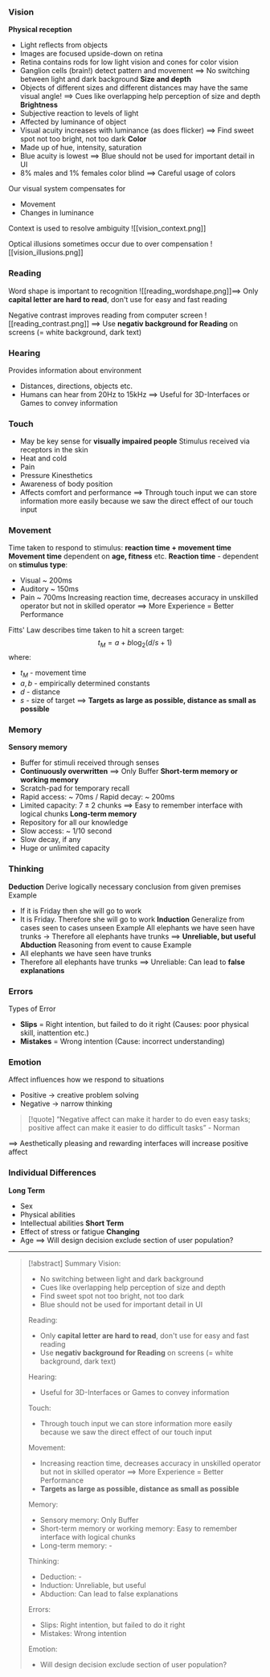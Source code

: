### Vision
**Physical reception**
- Light reflects from objects
- Images are focused upside-down on retina
- Retina contains rods for low light vision and cones for color vision
- Ganglion cells (brain!) detect pattern and movement
$\implies$ No switching between light and dark background
**Size and depth**
- Objects of different sizes and different distances may have the same visual angle!
$\implies$ Cues like overlapping help perception of size and depth
**Brightness**
- Subjective reaction to levels of light
- Affected by luminance of object
- Visual acuity increases with luminance (as does flicker)
$\implies$ Find sweet spot not too bright, not too dark
**Color**
- Made up of hue, intensity, saturation
- Blue acuity is lowest
	$\implies$ Blue should not be used for important detail in UI
- 8% males and 1% females color blind
	$\implies$ Careful usage of colors

Our visual system compensates for
 - Movement
 - Changes in luminance

Context is used to resolve ambiguity
 ![[vision_context.png]]
 
Optical illusions sometimes occur due to over compensation
![[vision_illusions.png]]
### Reading
Word shape is important to recognition
![[reading_wordshape.png]]$\implies$ Only **capital letter are hard to read**, don't use for easy and fast reading

Negative contrast improves reading from computer screen
![[reading_contrast.png]]
$\implies$ Use **negativ background for Reading** on screens (= white background, dark text)
### Hearing
Provides information about environment
- Distances, directions, objects etc.
-  Humans can hear from 20Hz to 15kHz
$\implies$ Useful for 3D-Interfaces or Games to convey information
### Touch
- May be key sense for **visually impaired people**
Stimulus received via receptors in the skin
- Heat and cold
- Pain
- Pressure
Kinesthetics
- Awareness of body position
- Affects comfort and performance
	$\implies$ Through touch input we can store information more easily because we saw the direct effect of our touch input
### Movement
Time taken to respond to stimulus: **reaction time + movement time**
**Movement time** dependent on **age, fitness** etc.
**Reaction time** - dependent on **stimulus type**:
- Visual ~ 200ms
- Auditory ~ 150ms
- Pain ~ 700ms
Increasing reaction time, decreases accuracy in unskilled operator but not in skilled operator $\implies$ More Experience = Better Performance

Fitts' Law describes time taken to hit a screen target:
$$t_M=a+b \log_2{(d / s + 1)}$$
where:
- $t_M$ - movement time
- $a, b$ - empirically determined constants
- $d$ - distance
- $s$ - size of target
$\implies$ **Targets as large as possible, distance as small as possible**
### Memory
**Sensory memory**
- Buffer for stimuli received through senses
- **Continuously overwritten**
$\implies$ Only Buffer
**Short-term memory or working memory**
- Scratch-pad for temporary recall
- Rapid access: ~ 70ms / Rapid decay: ~ 200ms
- Limited capacity: $7 \pm 2$ chunks
$\implies$ Easy to remember interface with logical chunks
**Long-term memory**
- Repository for all our knowledge
- Slow access: ~ 1/10 second
- Slow decay, if any
- Huge or unlimited capacity
### Thinking
**Deduction**
Derive logically necessary conclusion from given premises
Example
- If it is Friday then she will go to work
- It is Friday. Therefore she will go to work
**Induction**
Generalize from cases seen to cases unseen
Example
	All elephants we have seen have trunks $\to$ Therefore all elephants have trunks
$\implies$ **Unreliable, but useful**
**Abduction**
Reasoning from event to cause
Example
- All elephants we have seen have trunks 
- Therefore all elephants have trunks
$\implies$ Unreliable: Can lead to **false explanations**
### Errors
Types of Error
- **Slips** = Right intention, but failed to do it right (Causes: poor physical skill, inattention etc.)
- **Mistakes** = Wrong intention (Cause: incorrect understanding)
### Emotion
Affect influences how we respond to situations
- Positive $\to$ creative problem solving
- Negative $\to$ narrow thinking

>[!quote]
>“Negative affect can make it harder to do even easy tasks; positive affect can make it easier to do difficult tasks” - Norman

$\implies$ Aesthetically pleasing and rewarding interfaces will increase positive affect
### Individual Differences
**Long Term**
- Sex
- Physical abilities
- Intellectual abilities
**Short Term**
- Effect of stress or fatigue
**Changing**
- Age
$\implies$ Will design decision exclude section of user population?

---

> [!abstract] Summary
> Vision:
> - No switching between light and dark background
> - Cues like overlapping help perception of size and depth
> - Find sweet spot not too bright, not too dark
> - Blue should not be used for important detail in UI
>
> Reading:
> - Only **capital letter are hard to read**, don't use for easy and fast reading
> - Use **negativ background for Reading** on screens (= white background, dark text)
>
> Hearing:
> - Useful for 3D-Interfaces or Games to convey information
>
> Touch:
> - Through touch input we can store information more easily because we saw the direct effect of our touch input
> 
> Movement:
> - Increasing reaction time, decreases accuracy in unskilled operator but not in skilled operator $\implies$ More Experience = Better Performance
> - **Targets as large as possible, distance as small as possible**
>
> Memory:
> - Sensory memory: Only Buffer
> - Short-term memory or working memory: Easy to remember interface with logical chunks
> - Long-term memory: -
> 
> Thinking:
> - Deduction: -
> - Induction: Unreliable, but useful
> - Abduction: Can lead to false explanations
> 
> Errors:
> - Slips: Right intention, but failed to do it right
> - Mistakes: Wrong intention
> 
> Emotion:
> - Will design decision exclude section of user population?
